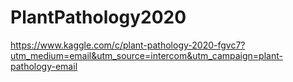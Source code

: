 # PlantPathology2020
https://www.kaggle.com/c/plant-pathology-2020-fgvc7?utm_medium=email&utm_source=intercom&utm_campaign=plant-pathology-email
